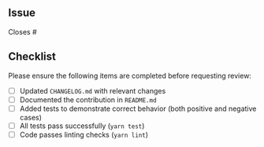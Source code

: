 ## Issue

Closes #<issue-number>

## Checklist

Please ensure the following items are completed before requesting review:

* [ ] Updated `CHANGELOG.md` with relevant changes
* [ ] Documented the contribution in `README.md`
* [ ] Added tests to demonstrate correct behavior (both positive and negative cases)
* [ ] All tests pass successfully (`yarn test`)
* [ ] Code passes linting checks (`yarn lint`)
